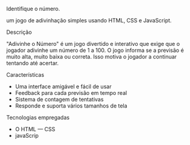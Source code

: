Identifique o número.

um jogo de adivinhação simples usando HTML, CSS e JavaScript.


Descrição

"Adivinhe o Número" é um jogo divertido e interativo que exige que o jogador adivinhe um número de 1 a 100. O jogo informa se a previsão é muito alta, muito baixa ou correta. Isso motiva o jogador a continuar tentando até acertar.

Características

- Uma interface amigável e fácil de usar
- Feedback para cada previsão em tempo real
- Sistema de contagem de tentativas
- Responde e suporta vários tamanhos de tela

Tecnologias empregadas

- O HTML
— CSS
- javaScrip
